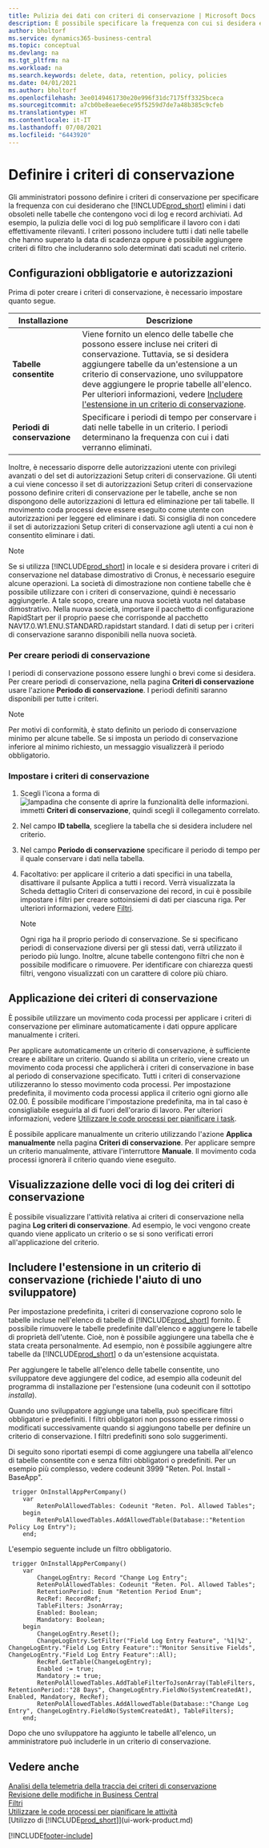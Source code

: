 ```yaml
---
title: Pulizia dei dati con criteri di conservazione | Microsoft Docs
description: È possibile specificare la frequenza con cui si desidera eliminare determinati tipi di dati.
author: bholtorf
ms.service: dynamics365-business-central
ms.topic: conceptual
ms.devlang: na
ms.tgt_pltfrm: na
ms.workload: na
ms.search.keywords: delete, data, retention, policy, policies
ms.date: 04/01/2021
ms.author: bholtorf
ms.openlocfilehash: 3ee0149461730e20e996f31dc7175ff3325bceca
ms.sourcegitcommit: a7cb0be8eae6ece95f5259d7de7a48b385c9cfeb
ms.translationtype: HT
ms.contentlocale: it-IT
ms.lasthandoff: 07/08/2021
ms.locfileid: "6443920"
---
```

# <a name="define-retention-policies"></a>Definire i criteri di conservazione
Gli amministratori possono definire i criteri di conservazione per specificare la frequenza con cui desiderano che [!INCLUDE[prod_short](includes/prod_short.md)] elimini i dati obsoleti nelle tabelle che contengono voci di log e record archiviati. Ad esempio, la pulizia delle voci di log può semplificare il lavoro con i dati effettivamente rilevanti. I criteri possono includere tutti i dati nelle tabelle che hanno superato la data di scadenza oppure è possibile aggiungere criteri di filtro che includeranno solo determinati dati scaduti nel criterio. 

## <a name="required-setups-and-permissions"></a>Configurazioni obbligatorie e autorizzazioni
Prima di poter creare i criteri di conservazione, è necessario impostare quanto segue.

|Installazione  |Descrizione  |
|---------|---------|
|**Tabelle consentite**     |Viene fornito un elenco delle tabelle che possono essere incluse nei criteri di conservazione. Tuttavia, se si desidera aggiungere tabelle da un'estensione a un criterio di conservazione, uno sviluppatore deve aggiungere le proprie tabelle all'elenco. Per ulteriori informazioni, vedere [Includere l'estensione in un criterio di conservazione](admin-data-retention-policies.md#including-your-extension-in-a-retention-policy-requires-help-from-a-developer).          |
|**Periodi di conservazione**     |Specificare i periodi di tempo per conservare i dati nelle tabelle in un criterio. I periodi determinano la frequenza con cui i dati verranno eliminati.         |

Inoltre, è necessario disporre delle autorizzazioni utente con privilegi avanzati o del set di autorizzazioni Setup criteri di conservazione. Gli utenti a cui viene concesso il set di autorizzazioni Setup criteri di conservazione possono definire criteri di conservazione per le tabelle, anche se non dispongono delle autorizzazioni di lettura ed eliminazione per tali tabelle. Il movimento coda processi deve essere eseguito come utente con autorizzazioni per leggere ed eliminare i dati. Si consiglia di non concedere il set di autorizzazioni Setup criteri di conservazione agli utenti a cui non è consentito eliminare i dati.

> [!NOTE]
> Se si utilizza [!INCLUDE[prod_short](includes/prod_short.md)] in locale e si desidera provare i criteri di conservazione nel database dimostrativo di Cronus, è necessario eseguire alcune operazioni. La società di dimostrazione non contiene tabelle che è possibile utilizzare con i criteri di conservazione, quindi è necessario aggiungerle. A tale scopo, creare una nuova società vuota nel database dimostrativo. Nella nuova società, importare il pacchetto di configurazione RapidStart per il proprio paese che corrisponde al pacchetto NAV17.0.W1.ENU.STANDARD.rapidstart standard. I dati di setup per i criteri di conservazione saranno disponibili nella nuova società.

### <a name="to-create-retention-periods"></a>Per creare periodi di conservazione
I periodi di conservazione possono essere lunghi o brevi come si desidera. Per creare periodi di conservazione, nella pagina **Criteri di conservazione** usare l'azione **Periodo di conservazione**. I periodi definiti saranno disponibili per tutte i criteri.

> [!NOTE]
> Per motivi di conformità, è stato definito un periodo di conservazione minimo per alcune tabelle. Se si imposta un periodo di conservazione inferiore al minimo richiesto, un messaggio visualizzerà il periodo obbligatorio.

### <a name="set-up-a-retention-policy"></a>Impostare i criteri di conservazione
1. Scegli l'icona a forma di ![lampadina che consente di aprire la funzionalità delle informazioni.](media/ui-search/search_small.png "Informazioni sull'operazione che si desidera eseguire") immetti **Criteri di conservazione**, quindi scegli il collegamento correlato.
2. Nel campo **ID tabella**, scegliere la tabella che si desidera includere nel criterio.
3. Nel campo **Periodo di conservazione** specificare il periodo di tempo per il quale conservare i dati nella tabella.
4. Facoltativo: per applicare il criterio a dati specifici in una tabella, disattivare il pulsante Applica a tutti i record. Verrà visualizzata la Scheda dettaglio Criteri di conservazione dei record, in cui è possibile impostare i filtri per creare sottoinsiemi di dati per ciascuna riga. Per ulteriori informazioni, vedere [Filtri](ui-enter-criteria-filters.md#filtering).

   > [!NOTE]
   > Ogni riga ha il proprio periodo di conservazione. Se si specificano periodi di conservazione diversi per gli stessi dati, verrà utilizzato il periodo più lungo. Inoltre, alcune tabelle contengono filtri che non è possibile modificare o rimuovere. Per identificare con chiarezza questi filtri, vengono visualizzati con un carattere di colore più chiaro.

## <a name="applying-retention-policies"></a>Applicazione dei criteri di conservazione
È possibile utilizzare un movimento coda processi per applicare i criteri di conservazione per eliminare automaticamente i dati oppure applicare manualmente i criteri.

Per applicare automaticamente un criterio di conservazione, è sufficiente creare e abilitare un criterio. Quando si abilita un criterio, viene creato un movimento coda processi che applicherà i criteri di conservazione in base al periodo di conservazione specificato. Tutti i criteri di conservazione utilizzeranno lo stesso movimento coda processi. Per impostazione predefinita, il movimento coda processi applica il criterio ogni giorno alle 02.00. È possibile modificare l'impostazione predefinita, ma in tal caso è consigliabile eseguirla al di fuori dell'orario di lavoro. Per ulteriori informazioni, vedere [Utilizzare le code processi per pianificare i task](admin-job-queues-schedule-tasks.md). 

È possibile applicare manualmente un criterio utilizzando l'azione **Applica manualmente** nella pagina **Criteri di conservazione**. Per applicare sempre un criterio manualmente, attivare l'interruttore **Manuale**. Il movimento coda processi ignorerà il criterio quando viene eseguito.

## <a name="viewing-retention-policy-log-entries"></a>Visualizzazione delle voci di log dei criteri di conservazione
È possibile visualizzare l'attività relativa ai criteri di conservazione nella pagina **Log criteri di conservazione**. Ad esempio, le voci vengono create quando viene applicato un criterio o se si sono verificati errori all'applicazione del criterio. 

## <a name="including-your-extension-in-a-retention-policy-requires-help-from-a-developer"></a>Includere l'estensione in un criterio di conservazione (richiede l'aiuto di uno sviluppatore)
Per impostazione predefinita, i criteri di conservazione coprono solo le tabelle incluse nell'elenco di tabelle di [!INCLUDE[prod_short](includes/prod_short.md)] fornito. È possibile rimuovere le tabelle predefinite dall'elenco e aggiungere le tabelle di proprietà dell'utente. Cioè, non è possibile aggiungere una tabella che è stata creata personalmente. Ad esempio, non è possibile aggiungere altre tabelle da [!INCLUDE[prod_short](includes/prod_short.md)] o da un'estensione acquistata.

Per aggiungere le tabelle all'elenco delle tabelle consentite, uno sviluppatore deve aggiungere del codice, ad esempio alla codeunit del programma di installazione per l'estensione (una codeunit con il sottotipo *installa*). 

Quando uno sviluppatore aggiunge una tabella, può specificare filtri obbligatori e predefiniti. I filtri obbligatori non possono essere rimossi o modificati successivamente quando si aggiungono tabelle per definire un criterio di conservazione. I filtri predefiniti sono solo suggerimenti.

Di seguito sono riportati esempi di come aggiungere una tabella all'elenco di tabelle consentite con e senza filtri obbligatori o predefiniti. Per un esempio più complesso, vedere codeunit 3999 "Reten. Pol. Install - BaseApp". 

```al
 trigger OnInstallAppPerCompany()
    var
        RetenPolAllowedTables: Codeunit "Reten. Pol. Allowed Tables";
    begin
        RetenPolAllowedTables.AddAllowedTable(Database::"Retention Policy Log Entry");
    end;
```

L'esempio seguente include un filtro obbligatorio.

```al
 trigger OnInstallAppPerCompany()
    var
        ChangeLogEntry: Record "Change Log Entry";
        RetenPolAllowedTables: Codeunit "Reten. Pol. Allowed Tables";
        RetentionPeriod: Enum "Retention Period Enum";
        RecRef: RecordRef;
        TableFilters: JsonArray;
        Enabled: Boolean;
        Mandatory: Boolean;
    begin
        ChangeLogEntry.Reset();
        ChangeLogEntry.SetFilter("Field Log Entry Feature", '%1|%2', ChangeLogEntry."Field Log Entry Feature"::"Monitor Sensitive Fields", ChangeLogEntry."Field Log Entry Feature"::All);
        RecRef.GetTable(ChangeLogEntry);
        Enabled := true;
        Mandatory := true;
        RetenPolAllowedTables.AddTableFilterToJsonArray(TableFilters, RetentionPeriod::"28 Days", ChangeLogEntry.FieldNo(SystemCreatedAt), Enabled, Mandatory, RecRef);
        RetenPolAllowedTables.AddAllowedTable(Database::"Change Log Entry", ChangeLogEntry.FieldNo(SystemCreatedAt), TableFilters);
    end;
```

Dopo che uno sviluppatore ha aggiunto le tabelle all'elenco, un amministratore può includerle in un criterio di conservazione. 

## <a name="see-also"></a>Vedere anche

[Analisi della telemetria della traccia dei criteri di conservazione](/dynamics365/business-central/dev-itpro/administration/telemetry-retention-policy-trace)  
[Revisione delle modifiche in Business Central](across-log-changes.md)  
[Filtri](ui-enter-criteria-filters.md#filtering)  
[Utilizzare le code processi per pianificare le attività](admin-job-queues-schedule-tasks.md)  
[Utilizzo di [!INCLUDE[prod_short](includes/prod_short.md)]](ui-work-product.md)  

[!INCLUDE[footer-include](includes/footer-banner.md)]